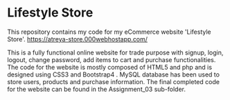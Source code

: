# Lifestyle Store

This repository contains my code for my eCommerce website 'Lifestyle Store'.
https://atreya-store.000webhostapp.com/

This is a fully functional online website for trade purpose with signup, login, logout, change password, add items to cart and purchase functionalities. The code for the website is mostly composed of HTML5 and php and is designed using CSS3 and Bootstrap4 . MySQL database has been used to store users, products and purchase information. The final completed code for the website can be found in the Assignment_03 sub-folder.
